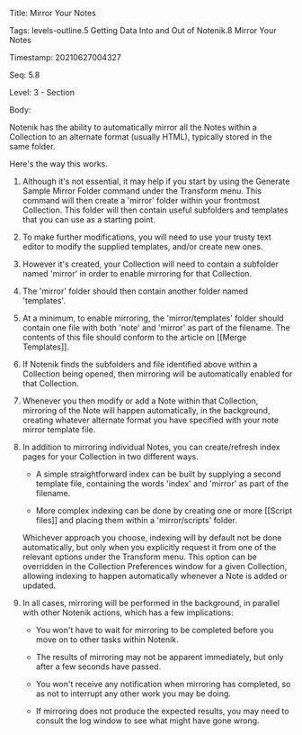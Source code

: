 Title:  Mirror Your Notes

Tags:   levels-outline.5 Getting Data Into and Out of Notenik.8 Mirror Your Notes

Timestamp: 20210627004327

Seq:    5.8

Level:  3 - Section

Body: 

Notenik has the ability to automatically mirror all the Notes within a Collection to an alternate format (usually HTML), typically stored in the same folder. 

Here's the way this works. 

1. Although it's not essential, it may help if you start by using the Generate Sample Mirror Folder command under the Transform menu. This command will then create a 'mirror' folder within your frontmost Collection. This folder will then contain useful subfolders and templates that you can use as a starting point. 

2. To make further modifications, you will need to use your trusty text editor to modify the supplied templates, and/or create new ones. 

3. However it's created, your Collection will need to contain a subfolder named 'mirror' in order to enable mirroring for that Collection. 

4. The 'mirror' folder should then contain another folder named 'templates'. 

5. At a minimum, to enable mirroring, the 'mirror/templates' folder should contain one file with both 'note' and 'mirror' as part of the filename. The contents of this file should conform to the article on [[Merge Templates]]. 

6. If Notenik finds the subfolders and file identified above within a Collection being opened, then mirroring will be automatically enabled for that Collection. 

7. Whenever you then modify or add a Note within that Collection, mirroring of the Note will happen automatically, in the background, creating whatever alternate format you have specified with your note mirror template file.

8. In addition to mirroring individual Notes, you can create/refresh index pages for your Collection in two different ways. 

	* A simple straightforward index can be built by supplying a second template file, containing the words 'index' and 'mirror' as part of the filename. 

	* More complex indexing can be done by creating one or more [[Script files]] and placing them within a 'mirror/scripts' folder. 

	Whichever approach you choose, indexing will by default not be done automatically, but only when you explicitly request it from one of the relevant options under the Transform menu. This option can be overridden in the Collection Preferences window for a given Collection, allowing indexing to happen automatically whenever a Note is added or updated. 

9. In all cases, mirroring will be performed in the background, in parallel with other Notenik actions, which has a few implications:

	* You won't have to wait for mirroring to be completed before you move on to other tasks within Notenik. 

	* The results of mirroring may not be apparent immediately, but only after a few seconds have passed. 

	* You won't receive any notification when mirroring has completed, so as not to interrupt any other work you may be doing. 

	* If mirroring does not produce the expected results, you may need to consult the log window to see what might have gone wrong.
